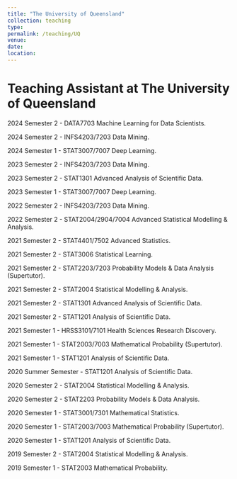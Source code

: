 ```yaml
---
title: "The University of Queensland"
collection: teaching
type: 
permalink: /teaching/UQ
venue: 
date: 
location: 
---
```


# Teaching Assistant at The University of Queensland

2024 Semester 2 - DATA7703 Machine Learning for Data Scientists.

2024 Semester 2 - INFS4203/7203 Data Mining. 

2024 Semester 1 - STAT3007/7007 Deep Learning.

2023 Semester 2 - INFS4203/7203 Data Mining.

2023 Semester 2 - STAT1301 Advanced Analysis of Scientific Data.

2023 Semester 1 - STAT3007/7007 Deep Learning.

2022 Semester 2 - INFS4203/7203 Data Mining.

2022 Semester 2 - STAT2004/2904/7004 Advanced Statistical Modelling & Analysis.

2021 Semester 2 - STAT4401/7502 Advanced Statistics.

2021 Semester 2 - STAT3006 Statistical Learning.

2021 Semester 2 - STAT2203/7203 Probability Models & Data Analysis (Supertutor).

2021 Semester 2 - STAT2004 Statistical Modelling & Analysis.

2021 Semester 2 - STAT1301 Advanced Analysis of Scientific Data.

2021 Semester 2 - STAT1201 Analysis of Scientific Data.

2021 Semester 1 - HRSS3101/7101 Health Sciences Research Discovery.

2021 Semester 1 - STAT2003/7003 Mathematical Probability (Supertutor).

2021 Semester 1 - STAT1201 Analysis of Scientific Data.

2020 Summer Semester - STAT1201 Analysis of Scientific Data.

2020 Semester 2 - STAT2004 Statistical Modelling & Analysis.

2020 Semester 2 - STAT2203 Probability Models & Data Analysis.

2020 Semester 1 - STAT3001/7301 Mathematical Statistics.

2020 Semester 1 - STAT2003/7003 Mathematical Probability (Supertutor).

2020 Semester 1 - STAT1201 Analysis of Scientific Data.

2019 Semester 2 - STAT2004 Statistical Modelling & Analysis.

2019 Semester 1 - STAT2003 Mathematical Probability.
